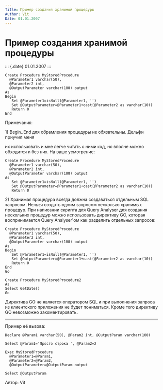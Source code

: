 ```yaml
---
Title: Пример создания хранимой процедуры
Author: Vit
Date: 01.01.2007
---
```



Пример создания хранимой процедуры
==================================

::: {.date}
01.01.2007
:::

    Create Procedure MyStoredProcedure
      @Parameter1 varchar(50),
      @Parameter2 int,
      @OutputParameter varchar(100) output
    As
    Begin
       Set @Parameter1=isNull(@Parameter1, '')
       Set @OutputParameter=@Parameter1+cast(@Parameter2 as varchar(10))
       Return 0
    End

Примечания:

1\) Begin..End для обрамления процедуры не обязательны. Дельфи приучил
меня

их использовать и мне легче читать с ними код, но вполне можно обходится
и без них. На ваше усмотрение:

 

    Create Procedure MyStoredProcedure
      @Parameter1 varchar(50),
      @Parameter2 int,
      @OutputParameter varchar(100) output
    As
       Set @Parameter1=isNull(@Parameter1, '')
       Set @OutputParameter=@Parameter1+cast(@Parameter2 as varchar(10))
       Return 0

 

2\) Хранимая процедура всегда должна создаваться отдельным SQL запросом.
Нельзя создать одним запросом несколько хранимых процедур. При написании
скрипта для Query Analyser для создания нескольких процедур можно
использовать директиву GO, которая воспринимается Query Analyser\'ом как
разделить отдельных запросов:

    Create Procedure MyStoredProcedure
      @Parameter1 varchar(50),
      @Parameter2 int,
      @OutputParameter varchar(100) output
    As
    Begin
       Set @Parameter1=isNull(@Parameter1, '')
       Set @OutputParameter=@Parameter1+cast(@Parameter2 as varchar(10))
       Return 0
    End
    Go
     
    Create Procedure MyStoredProcedure2
    As
    Select GetDate()
    Go

Директива GO не является оператором SQL и при выполнения запроса из
клиентского приложения не будет пониматься. Кроме того директиву GO
невозможно закоментировать.

------------------------------------------------------------------------

Пример её вызова:

    Declare @Param1 varchar(50), @Param2 int, @OutputParam varchar(100)
     
    Select @Param1='Просто строка ', @Param2=2
     
    Exec MyStoredProcedure
      @Parameter1=@Param1,
      @Parameter2=@Param2,
      @OutputParameter=@OutputParam output
     
    Select @OutputParam

Автор: Vit
